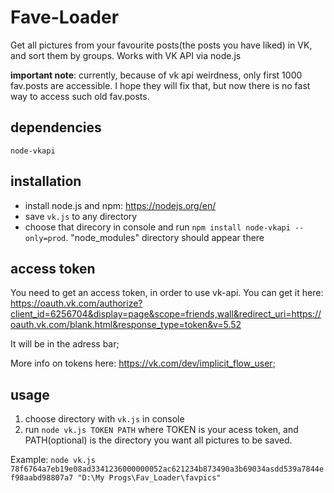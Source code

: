 # Fave-Loader
Get all pictures from your favourite posts(the posts you have liked) in VK, and sort them by groups. Works with VK API via node.js 

__important note__: currently, because of vk api weirdness, only first 1000 fav.posts are accessible. I hope they will fix that, but now there is no fast way to access such old fav.posts.
## dependencies
```node-vkapi```
## installation
* install node.js and npm: https://nodejs.org/en/
* save ```vk.js``` to any directory
* choose that direcory in console and run ```npm install node-vkapi --only=prod```. "node_modules" directory should appear there
## access token
  You need to get an access token, in order to use vk-api.
  You can get it here:
  https://oauth.vk.com/authorize?client_id=6256704&display=page&scope=friends,wall&redirect_uri=https://oauth.vk.com/blank.html&response_type=token&v=5.52
  
  It will be in the adress bar;
  
  More info on tokens here: https://vk.com/dev/implicit_flow_user;
## usage
1. choose directory with ```vk.js``` in console
2. run ```node vk.js TOKEN PATH``` where TOKEN is your acess token, and PATH(optional) is the directory you want all pictures to be saved.

Example: ```node vk.js 78f6764a7eb19e08ad3341236000000052ac621234b873490a3b69034asdd539a7844ef98aabd98807a7 "D:\My Progs\Fav_Loader\favpics"```



